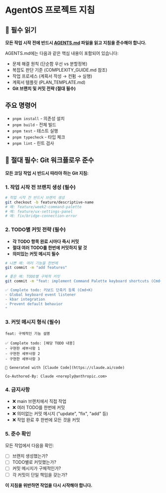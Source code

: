 # AgentOS 프로젝트 지침

## 🚨 필수 읽기

**모든 작업 시작 전에 반드시 [AGENTS.md](AGENTS.md) 파일을 읽고 지침을 준수해야 합니다.**

AGENTS.md에는 다음과 같은 핵심 내용이 포함되어 있습니다:

- 문제 해결 원칙 (단순함 우선 vs 분할정복)
- 복잡도 판단 기준 (COMPLEXITY_GUIDE.md 참조)
- 작업 프로세스 (계획서 작성 → 컨펌 → 실행)
- 계획서 템플릿 (PLAN_TEMPLATE.md)
- **Git 브랜치 및 커밋 전략 (절대 필수)**

## 주요 명령어

- `pnpm install` - 의존성 설치
- `pnpm build` - 전체 빌드
- `pnpm test` - 테스트 실행
- `pnpm typecheck` - 타입 체크
- `pnpm lint` - 린트 검사

## 🚨 절대 필수: Git 워크플로우 준수

**모든 코딩 작업 시 반드시 따라야 하는 Git 지침:**

### 1. 작업 시작 전 브랜치 생성 (필수)
```bash
# 작업 시작 전 반드시 브랜치 생성
git checkout -b feature/descriptive-name
# 예: feature/week2-command-palette
# 예: feature/ux-settings-panel
# 예: fix/bridge-connection-error
```

### 2. TODO별 커밋 전략 (필수)
- **각 TODO 항목 완료 시마다 즉시 커밋**
- **절대 여러 TODO를 한번에 커밋하지 말 것**
- **의미있는 커밋 메시지 필수**

```bash
# 나쁜 예: 여러 기능을 한번에
git commit -m "add features"

# 좋은 예: TODO별 구체적 커밋
git commit -m "feat: implement Command Palette keyboard shortcuts (Cmd+K)

✅ Complete todo: 키보드 단축키 등록 (Cmd+K)
- Global keyboard event listener
- kbar integration
- Prevent default behavior
"
```

### 3. 커밋 메시지 형식 (필수)
```
feat: 구체적인 기능 설명

✅ Complete todo: [해당 TODO 내용]
- 구현한 세부사항 1
- 구현한 세부사항 2
- 구현한 세부사항 3

🤖 Generated with [Claude Code](https://claude.ai/code)

Co-Authored-By: Claude <noreply@anthropic.com>
```

### 4. 금지사항
- ❌ main 브랜치에서 직접 작업
- ❌ 여러 TODO를 한번에 커밋
- ❌ 의미없는 커밋 메시지 ("update", "fix", "add" 등)
- ❌ 작업 완료 후 한번에 모든 것을 커밋

### 5. 준수 확인
모든 작업에서 다음을 확인:
- [ ] 브랜치 생성했는가?
- [ ] TODO별로 커밋했는가?
- [ ] 커밋 메시지가 구체적인가?
- [ ] 각 커밋이 단일 책임을 갖는가?

**이 지침을 위반하면 작업을 다시 시작해야 합니다.**
